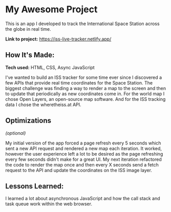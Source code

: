 # My Awesome Project

This is an app I developed to track the International Space Station across the globe in real time.

**Link to project:** https://iss-live-tracker.netlify.app/

## How It's Made:

**Tech used:** HTML, CSS, Async JavaScript

I've wanted to build an ISS tracker for some time ever since I discovered a few APIs that provide real time coordinates for the Space Station. The biggest challenge was finding a way to render a map to the screen and then to update that periodically as new coordinates come in. For the world map I chose Open Layers, an open-source map software. And for the ISS tracking data I chose the wheretheiss.at API.

## Optimizations

_(optional)_

My initial version of the app forced a page refresh every 5 seconds which sent a new API request and rendered a new map each iteration. It worked, however the user experience left a lot to be desired as the page refreshing every few seconds didn't make for a great UI. My next iteration refactored the code to render the map once and then every X seconds send a fetch request to the API and update the coordinates on the ISS image layer.

## Lessons Learned:

I learned a lot about asynchronous JavaScript and how the call stack and task queue work within the web browser.
